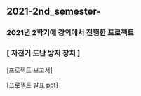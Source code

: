 ## 2021-2nd_semester-

### 2021년 2학기에 강의에서 진행한 프로젝트
### [ 자전거 도난 방지 장치 ]

[프로젝트 보고서]


[프로젝트 발표 ppt]
